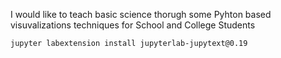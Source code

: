  I would like to teach basic science thorugh some Pyhton based visuvalizations techniques for School and College Students 
```
jupyter labextension install jupyterlab-jupytext@0.19
```
